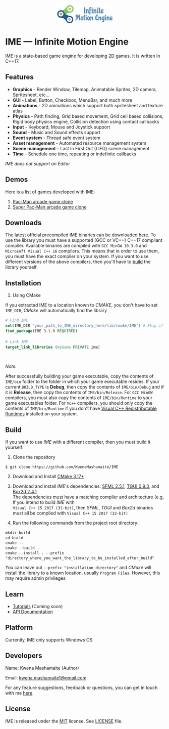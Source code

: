 <p align="center">
    <img src="logo.png" alt="IME Logo">
</p>

# IME — Infinite Motion Engine

IME is a state-based game engine for developing 2D games. It is written in C++17.

## Features

* **Graphics** - Render Window, Tilemap, Animatable Sprites, 2D camera, Spritesheet, etc...
* **GUI** - Label, Button, Checkbox, MenuBar, and much more
* **Animations** - 2D animations which support both spritesheet and texture atlas
* **Physics** - Path finding, Grid based movement, Grid cell based collisions, Rigid body physics engine,
  Collision detection using contact callbacks
* **Input** - Keyboard, Mouse and Joystick support
* **Sound** - Music and Sound effects support
* **Event system** - Thread safe event system
* **Asset management** - Automated resource management system
* **Scene management** - Last In First Out (LIFO) scene management
* **Time** - Schedule one time, repeating or indefinite callbacks

*IME does not support an Editor*

## Demos

Here is a list of games developed with IME:

1. [Pac-Man arcade game clone](https://github.com/KwenaMashamaite/PacMan)
2. [Super Pac-Man arcade game clone](https://github.com/KwenaMashamaite/SuperPacMan)

## Downloads

The latest official precompiled IME binaries can be downloaded [here](https://github.com/KwenaMashamaite/IME/releases/tag/v3.1.0).
To use the library you must have a supported (GCC or VC++) C++17 compliant compiler.
Available binaries are compiled with `GCC MinGW 10.3.0` and `Microsoft Visual C++ 16`
compilers. This means that in order to use them, you must have the exact compiler on your system.
If you want to use different versions of the above compilers, then you'll have to [build](#Build) the
library yourself.

## Installation

1. Using CMake

If you extracted IME to a location known to *CMAKE*, you don't have to
set `IME_DIR`, *CMake* will automatically find the library

```cmake
# Find IME
set(IME_DIR "your_path_to_IME_directory_here/lib/cmake/IME") # Skip if IME installed in known location
find_package(IME 3.1.0 REQUIRED)

# Link IME
target_link_libraries (myGame PRIVATE ime)
```
<br>

<em>Note:</em>

After successfully building your game executable, copy the contents of `IME/bin` folder to the
folder in which your game executable resides. If your current `BUILD_TYPE` is **Debug**, then copy
the contents of `IME/bin/Debug` and if it is **Release**, then copy the contents of `IME/bin/Release`.
For `GCC MinGW` compilers, you must also copy the contents of `IME/bin/Runtime` to your game executables
folder. For `VC++` compilers, you should only copy the contents of `IME/bin/Runtime` if you don't have
[Visual C++ Redistributable Runtimes](https://support.microsoft.com/en-us/topic/the-latest-supported-visual-c-downloads-2647da03-1eea-4433-9aff-95f26a218cc0)
installed on your system. 

##  Build

If you want to use *IME* with a different compiler, then you must build it yourself:

1. Clone the repository
```git
$ git clone https://github.com/KwenaMashamaite/IME
```

2. Download and Install [CMake 3.17+](https://cmake.org/)
3. Download and install *IME*'s dependencies: [SFML 2.5.1](https://www.sfml-dev.org/index.php), [TGUI 0.9.3](https://tgui.eu/), and [Box2d 2.4.1](https://box2d.org/) <br>
   The dependencies must have a matching compiler and architecture (e.g, If you intend to build *IME* with <br>
   `Visual C++ 15 2017 (32-bit)`, then *SFML*, *TGUI* and *Box2d* binaries must all be compiled with `Visual C++ 15 2017 (32-bit)`
   <br>

4. Run the following commands from the project root directory:

```shell
mkdir build
cd build
cmake ..
cmake --build .
cmake --install . --prefix "directory_where_you_want_the_library_to_be_installed_after_build"
```

You can leave out `--prefix "installation_directory"` and *CMake* will install the library to a known
location, usually `Program Files`. However, this may require admin privileges

## Learn

* [Tutorials](#Learn) (Coming soon)
* [API Documentation](https://kwenamashamaite.github.io/IME/docs/v3.1.0/html/index.html)

## Platform

Currently, IME only supports Windows OS

## Developers

Name:  Kwena Mashamaite (Author)

Email: kwena.mashamaite1@gmail.com

For any feature suggestions, feedback or questions, you can get in touch with me [here](https://github.com/KwenaMashamaite/IME/discussions/).

## License

IME is released under the [MIT](https://opensource.org/licenses/MIT) license. See [LICENSE](LICENSE) file.
